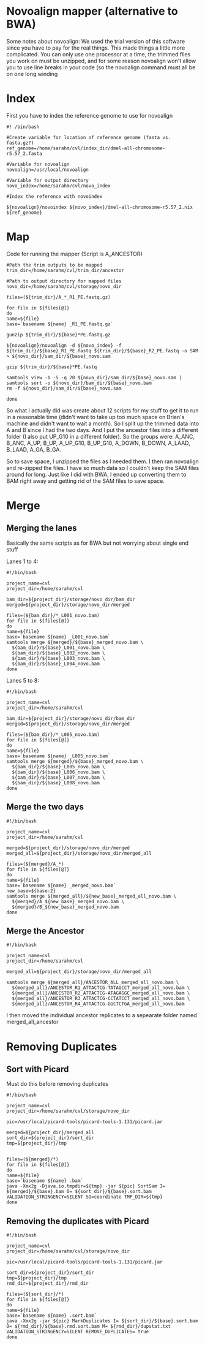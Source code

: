 # Novoalign mapper (alternative to BWA)

Some notes about novoalign:
We used the trial version of this software since you have to pay for the real things. This made things a little more complicated. You can only use one processor at a time, the trimmed files you work on must be unzipped, and for some reason novoalign won't allow you to use line breaks in your code (so the novoalign command must all be on one long winding 

# Index

First you have to index the reference genome to use for novoalign
```
#! /bin/bash

#Create variable for location of reference genome (fasta vs. fasta.gz?)
ref_genome=/home/sarahm/cvl/index_dir/dmel-all-chromosome-r5.57_2.fasta

#Variable for novoalign
novoalign=/usr/local/novoalign

#Variable for output directory
novo_index=/home/sarahm/cvl/novo_index

#Index the reference with novoindex

${novoalign}/novoindex ${novo_index}/dmel-all-chromosome-r5.57_2.nix  ${ref_genome}
```

# Map

Code for running the mapper (Script is A_ANCESTOR)
```
#Path the trim outputs to be mapped
trim_dir=/home/sarahm/cvl/trim_dir/ancestor

#Path to output directory for mapped files
novo_dir=/home/sarahm/cvl/storage/novo_dir

files=(${trim_dir}/A_*_R1_PE.fastq.gz)

for file in ${files[@]}
do
name=${file}
base=`basename ${name} _R1_PE.fastq.gz`

gunzip ${trim_dir}/${base}*PE.fastq.gz

${novoalign}/novoalign -d ${novo_index} -f ${trim_dir}/${base}_R1_PE.fastq ${trim_dir}/${base}_R2_PE.fastq -o SAM > ${novo_dir}/sam_dir/${base}_novo.sam

gzip ${trim_dir}/${base}*PE.fastq

samtools view -b -S -q 20 ${novo_dir}/sam_dir/${base}_novo.sam | samtools sort -o ${novo_dir}/bam_dir/${base}_novo.bam
rm -f ${novo_dir}/sam_dir/${base}_novo.sam

done
```
So what I actually did was create about 12 scripts for my stuff to get it to run in a reasonable time (didn't want to take up too much space on Brian's machine and didn't want to wait a month). So I split up the trimmed data into A and B since I had the two days. And I put the ancestor files into a different folder (I also put UP_G10 in a different folder). So the groups were: A_ANC, B_ANC, A_UP, B_UP, A_UP_G10, B_UP_G10, A_DOWN, B_DOWN, A_LAAD, B_LAAD, A_GA, B_GA. 

So to save space, I unzipped the files as I needed them. I then ran novoalign and re-zipped the files. I have so much data so I couldn't keep the SAM files around for long. Just like I did with BWA, I ended up converting them to BAM right away and getting rid of the SAM files to save space. 
# Merge
## Merging the lanes 
Basically the same scripts as for BWA but not worrying about single end stuff

Lanes 1 to 4:
```
#!/bin/bash

project_name=cvl
project_dir=/home/sarahm/cvl

bam_dir=${project_dir}/storage/novo_dir/bam_dir
merged=${project_dir}/storage/novo_dir/merged

files=(${bam_dir}/*_L001_novo.bam)
for file in ${files[@]}
do
name=${file}
base=`basename ${name} _L001_novo.bam`
samtools merge ${merged}/${base}_merged_novo.bam \
  ${bam_dir}/${base}_L001_novo.bam \
  ${bam_dir}/${base}_L002_novo.bam \
  ${bam_dir}/${base}_L003_novo.bam \
  ${bam_dir}/${base}_L004_novo.bam
done
```
Lanes 5 to 8:
```
#!/bin/bash

project_name=cvl
project_dir=/home/sarahm/cvl

bam_dir=${project_dir}/storage/novo_dir/bam_dir
merged=${project_dir}/storage/novo_dir/merged

files=(${bam_dir}/*_L005_novo.bam)
for file in ${files[@]}
do
name=${file}
base=`basename ${name} _L005_novo.bam`
samtools merge ${merged}/${base}_merged_novo.bam \
  ${bam_dir}/${base}_L005_novo.bam \
  ${bam_dir}/${base}_L006_novo.bam \
  ${bam_dir}/${base}_L007_novo.bam \
  ${bam_dir}/${base}_L008_novo.bam
done
```
## Merge the two days

```
#!/bin/bash

project_name=cvl
project_dir=/home/sarahm/cvl

merged=${project_dir}/storage/novo_dir/merged
merged_all=${project_dir}/storage/novo_dir/merged_all

files=(${merged}/A_*)
for file in ${files[@]}
do
name=${file}
base=`basename ${name} _merged_novo.bam`
new_base=${base:2}
samtools merge ${merged_all}/${new_base}_merged_all_novo.bam \
  ${merged}/A_${new_base}_merged_novo.bam \
  ${merged}/B_${new_base}_merged_novo.bam
done
```
## Merge the Ancestor
```
#!/bin/bash

project_name=cvl
project_dir=/home/sarahm/cvl

merged_all=${project_dir}/storage/novo_dir/merged_all

samtools merge ${merged_all}/ANCESTOR_ALL_merged_all_novo.bam \
  ${merged_all}/ANCESTOR_R1_ATTACTCG-TATAGCCT_merged_all_novo.bam \
  ${merged_all}/ANCESTOR_R2_ATTACTCG-ATAGAGGC_merged_all_novo.bam \
  ${merged_all}/ANCESTOR_R3_ATTACTCG-CCTATCCT_merged_all_novo.bam \
  ${merged_all}/ANCESTOR_R4_ATTACTCG-GGCTCTGA_merged_all_novo.bam
```
I then moved the individual ancestor replicates to a sepearate folder named merged_all_ancestor

# Removing Duplicates
## Sort with Picard
Must do this before removing duplicates
```
#!/bin/bash

project_name=cvl
project_dir=/home/sarahm/cvl/storage/novo_dir

pic=/usr/local/picard-tools/picard-tools-1.131/picard.jar
 
merged=${project_dir}/merged_all
sort_dir=${project_dir}/sort_dir
tmp=${project_dir}/tmp


files=(${merged}/*)
for file in ${files[@]}
do
name=${file}
base=`basename ${name} .bam`
java -Xmx2g -Djava.io.tmpdir=${tmp} -jar ${pic} SortSam I= ${merged}/${base}.bam O= ${sort_dir}/${base}.sort.bam VALIDATION_STRINGENCY=SILENT SO=coordinate TMP_DIR=${tmp}
done
```
## Removing the duplicates with Picard
```
#!/bin/bash

project_name=cvl
project_dir=/home/sarahm/cvl/storage/novo_dir

pic=/usr/local/picard-tools/picard-tools-1.131/picard.jar
 
sort_dir=${project_dir}/sort_dir
tmp=${project_dir}/tmp
rmd_dir=${project_dir}/rmd_dir

files=(${sort_dir}/*)
for file in ${files[@]}
do
name=${file}
base=`basename ${name} .sort.bam`
java -Xmx2g -jar ${pic} MarkDuplicates I= ${sort_dir}/${base}.sort.bam O= ${rmd_dir}/${base}.rmd.sort.bam M= ${rmd_dir}/dupstat.txt VALIDATION_STRINGENCY=SILENT REMOVE_DUPLICATES= true
done
```
